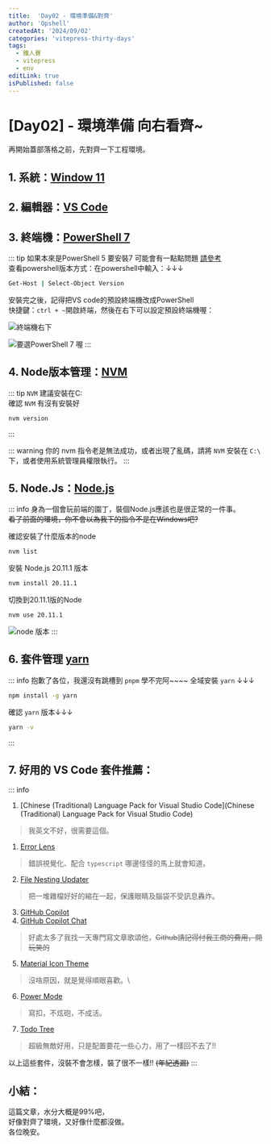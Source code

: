 ```yaml
---
title:  'Day02 - 環境準備&對齊'
author: 'Opshell'
createdAt: '2024/09/02'
categories: 'vitepress-thirty-days'
tags:
  - 鐵人賽
  - vitepress
  - env
editLink: true
isPublished: false
---
```


# [Day02] - 環境準備 向右看齊~

再開始蓋部落格之前，先對齊一下工程環境。

## 1. 系統：[Window 11](https://www.microsoft.com/zh-tw/software-download/windows11)
## 2. 編輯器：[VS Code](https://code.visualstudio.com/)
## 3. 終端機：[PowerShell 7](https://docs.microsoft.com/zh-tw/powershell/scripting/install/installing-powershell-on-windows?view=powershell-7.2)
::: tip
  如果本來是PowerShell 5 要安裝7 可能會有一點點問題 [請參考](https://docs.microsoft.com/zh-tw/powershell/scripting/whats-new/migrating-from-windows-powershell-51-to-powershell-7?view=powershell-7.2)<br />
  查看powershell版本方式：在powershell中輸入：↓↓↓

  ```sh
  Get-Host | Select-Object Version
  ```
  安裝完之後，記得把VS code的預設終端機改成PowerShell <br />
  快捷鍵：`ctrl + ~`開啟終端，然後在右下可以設定預設終端機喔：

  ![終端機右下](https://ithelp.ithome.com.tw/upload/images/20220902/20109918JMnbcVDkih.png)

  ![要選PowerShell 7 喔](https://ithelp.ithome.com.tw/upload/images/20220902/20109918wzqmchpUJ1.png)
:::

## 4. Node版本管理：[NVM](https://github.com/coreybutler/nvm-windows)
::: tip
  `NVM` 建議安裝在C:\
  確認 `NVM` 有沒有安裝好
  ```sh
  nvm version
  ```
:::

::: warning
你的 nvm 指令老是無法成功，或者出現了亂碼，請將 `NVM` 安裝在 `C:\` 下，或者使用系統管理員權限執行。
:::

## 5. Node.Js：[Node.js](https://nodejs.org/zh-tw/)
::: info
  身為一個會玩前端的園丁，裝個Node.js應該也是很正常的一件事。<br />
  ~~看了前面的環境，你不會以為我下的指令不是在Windows吧?~~<br />

  確認安裝了什麼版本的node
  ``` sh
  nvm list
  ```

  安裝 Node.js 20.11.1 版本
  ``` sh
  nvm install 20.11.1
  ```

  切換到20.11.1版的Node
  ``` sh
  nvm use 20.11.1
  ```
  ![node 版本](https://ithelp.ithome.com.tw/upload/images/20220902/20109918ZmCyzv0gIl.png)
:::

## 6. 套件管理 [yarn](https://ithelp.ithome.com.tw/articles/10191745)
::: info
  抱歉了各位，我還沒有跳槽到 `pnpm` 學不完阿~~~~
  全域安裝 `yarn` ↓↓↓
  ``` sh
  npm install -g yarn
  ```

  確認 `yarn` 版本↓↓↓
  ``` sh
  yarn -v
  ```
:::

## 7. 好用的 VS Code 套件推薦：
::: info
  1. [Chinese (Traditional) Language Pack for Visual Studio Code](Chinese (Traditional) Language Pack for Visual Studio Code)
  > 我英文不好，很需要這個。
  1. [Error Lens](https://marketplace.visualstudio.com/items?itemName=usernamehw.errorlens)
  > 錯誤視覺化、配合 `typescript` 哪邊怪怪的馬上就會知道。
  2. [File Nesting Updater](https://marketplace.visualstudio.com/items?itemName=antfu.file-nesting)
  > 把一堆雜檔好好的縮在一起，保護眼睛及腦袋不受訊息轟炸。
  3. [GitHub Copilot](https://marketplace.visualstudio.com/items?itemName=GitHub.copilot)
  4. [GitHub Copilot Chat](https://marketplace.visualstudio.com/items?itemName=GitHub.copilot-chat)
  > 好處太多了我找一天專門寫文章歌頌他，~~Github請記得付我工商的費用，開玩笑的~~
  5. [Material Icon Theme](https://marketplace.visualstudio.com/items?itemName=PKief.material-icon-theme)
  > 沒啥原因，就是覺得順眼喜歡。\
  6. [Power Mode](https://marketplace.visualstudio.com/items?itemName=hoovercj.vscode-power-mode)
  > 寫扣，不炫砲，不成活。
  7. [Todo Tree](https://marketplace.visualstudio.com/items?itemName=Gruntfuggly.todo-tree)
  > 超級無敵好用，只是配置要花一些心力，用了一樣回不去了!!

  以上這些套件，沒裝不會怎樣，裝了很不一樣!! ~~(年紀透漏)~~
:::

## 小結：
這篇文章，水分大概是99%吧，<br />
好像對齊了環境，又好像什麼都沒做。<br />
各位晚安。
